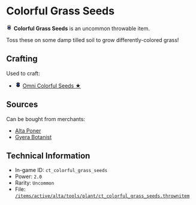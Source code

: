 # Colorful Grass Seeds

<img src="https://raw.githubusercontent.com/Ceterai/Enternia/main/items/active/alta/tools/plant/ct_colorful_grass_seeds.png" alt="Colorful Grass Seeds icon" loading="lazy" height="16px" width="auto" /> **Colorful Grass Seeds** is an uncommon throwable item.

Toss these on some damp tilled soil to grow differently-colored grass!

## Crafting

Used to craft:

- <img src="https://raw.githubusercontent.com/Ceterai/Enternia/main/items/active/alta/tools/plant/omni/ct_colorful_grass_seeds.png" alt="Omni Colorful Seeds ★ icon" loading="lazy" height="16px" width="auto" /> [Omni Colorful Seeds ★](https://ceterai.github.io/MyEnternia/Wiki/OmniColorfulSeeds)

## Sources

Can be bought from merchants:

- [Alta Poner](https://ceterai.github.io/MyEnternia/Wiki/AltaPoner)
- [Gyera Botanist](https://ceterai.github.io/MyEnternia/Wiki/GyeraBotanist)

## Technical Information

- In-game ID: `ct_colorful_grass_seeds`
- Power: `2.0`
- Rarity: `Uncommon`
- File: [`/items/active/alta/tools/plant/ct_colorful_grass_seeds.thrownitem`](https://github.com/Ceterai/Enternia/blob/main/items/active/alta/tools/plant/ct_colorful_grass_seeds.thrownitem)
